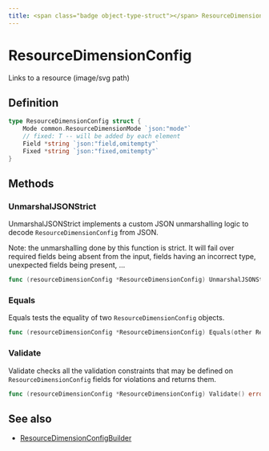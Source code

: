 ```yaml
---
title: <span class="badge object-type-struct"></span> ResourceDimensionConfig
---
```

# <span class="badge object-type-struct"></span> ResourceDimensionConfig

Links to a resource (image/svg path)

## Definition

```go
type ResourceDimensionConfig struct {
    Mode common.ResourceDimensionMode `json:"mode"`
    // fixed: T -- will be added by each element
    Field *string `json:"field,omitempty"`
    Fixed *string `json:"fixed,omitempty"`
}
```
## Methods

### <span class="badge object-method"></span> UnmarshalJSONStrict

UnmarshalJSONStrict implements a custom JSON unmarshalling logic to decode `ResourceDimensionConfig` from JSON.

Note: the unmarshalling done by this function is strict. It will fail over required fields being absent from the input, fields having an incorrect type, unexpected fields being present, …

```go
func (resourceDimensionConfig *ResourceDimensionConfig) UnmarshalJSONStrict(raw []byte) error
```

### <span class="badge object-method"></span> Equals

Equals tests the equality of two `ResourceDimensionConfig` objects.

```go
func (resourceDimensionConfig *ResourceDimensionConfig) Equals(other ResourceDimensionConfig) bool
```

### <span class="badge object-method"></span> Validate

Validate checks all the validation constraints that may be defined on `ResourceDimensionConfig` fields for violations and returns them.

```go
func (resourceDimensionConfig *ResourceDimensionConfig) Validate() error
```

## See also

 * <span class="badge builder"></span> [ResourceDimensionConfigBuilder](./builder-ResourceDimensionConfigBuilder.md)
